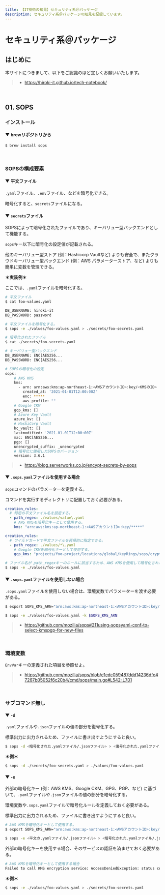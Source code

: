 ```yaml
---
title: 【IT技術の知見】セキュリティ系＠パッケージ
description: セキュリティ系＠パッケージの知見を記録しています。
---
```


# セキュリティ系＠パッケージ

## はじめに

本サイトにつきまして、以下をご認識のほど宜しくお願いいたします。

> - https://hiroki-it.github.io/tech-notebook/

<br>

## 01. SOPS

### インストール

#### ▼ brewリポジトリから

```bash
$ brew install sops
```

<br>

### SOPSの構成要素

#### ▼ 平文ファイル

`.yaml`ファイル、`.env`ファイル、などを暗号化できる。

暗号化すると、`secrets`ファイルになる。

#### ▼ `secrets`ファイル

SOPSによって暗号化されたファイルであり、キーバリュー型バックエンドとして機能する。

`sops`キー以下に暗号化の設定値が記載される。

他のキーバリュー型ストア (例：Hashicorp Vaultなど) よりも安全で、またクラウドキーバリュー型バックエンド (例：AWS パラメーターストア、など) よりも簡単に変数を管理できる。

**＊実装例＊**

ここでは、`.yaml`ファイルを暗号化する。

```bash
# 平文ファイル
$ cat foo-values.yaml

DB_USERNAME: hiroki-it
DB_PASSWORD: password
```

```bash
# 平文ファイルを暗号化する。
$ sops -e ./values/foo-values.yaml > ./secrets/foo-secrets.yaml
```

```bash
# 暗号化されたファイル
$ cat ./secrets/foo-secrets.yaml

# キーバリュー型バックエンド
DB_USERNAME: ENC[AES256...
DB_PASSWORD: ENC[AES256...

# SOPSの暗号化の設定
sops:
    # AWS KMS
    kms:
      - arn: arn:aws:kms:ap-northeast-1:<AWSアカウントID>:key/<KMSのID>
        created_at: '2021-01-01T12:00:00Z'
        enc: *****
        aws_profile: ""
    # Google CKM
    gcp_kms: []
    # Azure Key Vault
    azure_kv: []
    # HashiCorp Vault
    hc_vault: []
    lastmodified: '2021-01-01T12:00:00Z'
    mac: ENC[AES256...
    pgp: []
    unencrypted_suffix: _unencrypted
    # 暗号化に使用したSOPSのバージョン
    version: 3.6.1
```

> - https://blog.serverworks.co.jp/encypt-secrets-by-sops

#### ▼ `.sops.yaml`ファイルを使用する場合

`sops`コマンドのパラメーターを定義する。

コマンドを実行するディレクトリに配置しておく必要がある。

```yaml
creation_rules:
  # 特定の平文ファイル名を設定する。
  - path_regex: ./values/value\.yaml
    # AWS KMSを暗号化キーとして使用する。
    kms: "arn:aws:kms:ap-northeast-1:<AWSアカウントID>:key/*****"
```

```yaml
creation_rules:
  # ワイルドカードで平文ファイルを再帰的に指定できる。
  - path_regex: ./values/*\.yaml
    # Google CKMを暗号化キーとして使用する。
    gcp_kms: "projects/foo-project/locations/global/keyRings/sops/cryptoKeys/sops-key"
```

```bash
# ファイル名が path_regexキーのルールに該当するため、AWS KMSを使用して暗号化される。
$ sops -e ./values/foo-values.yaml
```

#### ▼ `.sops.yaml`ファイルを使用しない場合

`.sops.yaml`ファイルを使用しない場合は、環境変数でパラメーターを渡す必要がある。

```bash
$ export SOPS_KMS_ARN="arn:aws:kms:ap-northeast-1:<AWSアカウントID>:key/*****"

$ sops -e ./values/foo-values.yaml -k $SOPS_KMS_ARN
```

> - https://github.com/mozilla/sops#211using-sopsyaml-conf-to-select-kmspgp-for-new-files

<br>

### 環境変数

`EnvVar`キーの定義された項目を参照せよ。

> - https://github.com/mozilla/sops/blob/e1edc059487ddd14236dfe47267b05052f6c20b4/cmd/sops/main.go#L542-L701

<br>

### サブコマンド無し

#### ▼ -d

`.yaml`ファイルや`.json`ファイルの値の部分を復号化する。

標準出力に出力されるため、ファイルに書き出すようにすると良い。

```bash
$ sops -d <暗号化された.yamlファイル/.jsonファイル> > <復号化された.yamlファイル/.jsonファイル>
```

**＊例＊**

```bash
$ sops -d ./secrets/foo-secrets.yaml > ./values/foo-values.yaml
```

#### ▼ -e

外部の暗号化キー (例：AWS KMS、Google CKM、GPG、PGP、など) に基づいて、`.yaml`ファイルや`.json`ファイルの値の部分を暗号化する。

環境変数や`.sops.yaml`ファイルで暗号化ルールを定義しておく必要がある。

標準出力に出力されるため、ファイルに書き出すようにすると良い。

```bash
# AWS KMSを暗号化キーとして使用する。
$ export SOPS_KMS_ARN="arn:aws:kms:ap-northeast-1:<AWSアカウントID>:key/*****"

$ sops -e <平文の.yamlファイル/.jsonファイル> > <暗号化された.yamlファイル/.jsonファイル>
```

外部の暗号化キーを使用する場合、そのサービスの認証を済ませておく必要がある。

```bash
# AWS KMSを暗号化キーとして使用する場合
Failed to call KMS encryption service: AccessDeniedException: status code: 400, request id: *****
```

**＊例＊**

```bash
$ sops -e ./values/foo-values.yaml > ./secrets/foo-secrets.yaml
```

<br>
